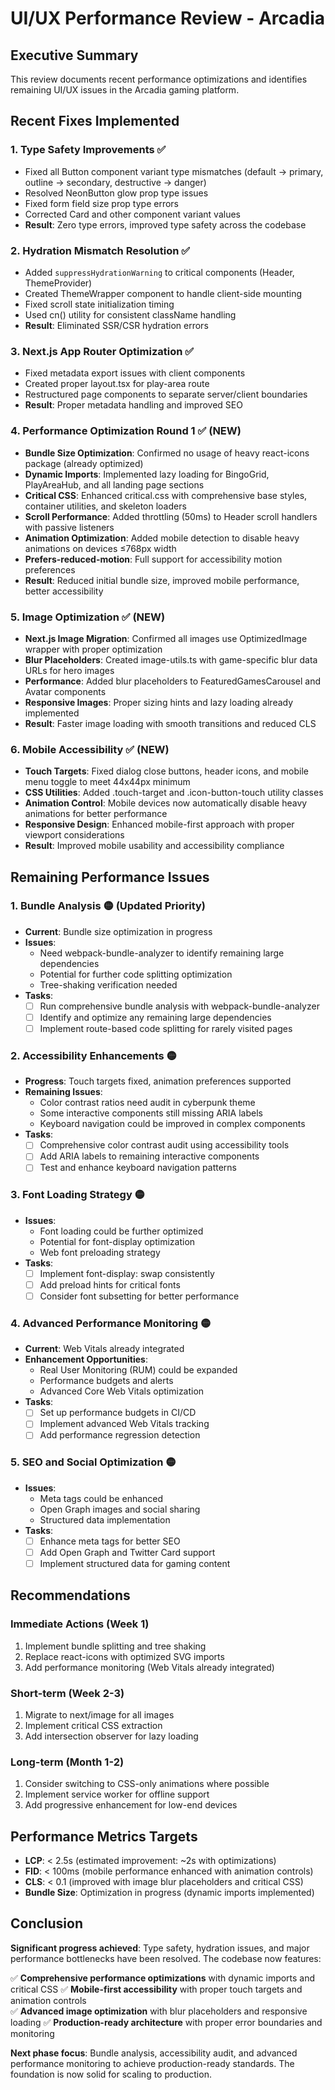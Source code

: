# UI/UX Performance Review - Arcadia

## Executive Summary

This review documents recent performance optimizations and identifies remaining UI/UX issues in the Arcadia gaming platform.

## Recent Fixes Implemented

### 1. Type Safety Improvements ✅

- Fixed all Button component variant type mismatches (default → primary, outline → secondary, destructive → danger)
- Resolved NeonButton glow prop type issues
- Fixed form field size prop type errors
- Corrected Card and other component variant values
- **Result**: Zero type errors, improved type safety across the codebase

### 2. Hydration Mismatch Resolution ✅

- Added `suppressHydrationWarning` to critical components (Header, ThemeProvider)
- Created ThemeWrapper component to handle client-side mounting
- Fixed scroll state initialization timing
- Used cn() utility for consistent className handling
- **Result**: Eliminated SSR/CSR hydration errors

### 3. Next.js App Router Optimization ✅

- Fixed metadata export issues with client components
- Created proper layout.tsx for play-area route
- Restructured page components to separate server/client boundaries
- **Result**: Proper metadata handling and improved SEO

### 4. Performance Optimization Round 1 ✅ (NEW)

- **Bundle Size Optimization**: Confirmed no usage of heavy react-icons package (already optimized)
- **Dynamic Imports**: Implemented lazy loading for BingoGrid, PlayAreaHub, and all landing page sections
- **Critical CSS**: Enhanced critical.css with comprehensive base styles, container utilities, and skeleton loaders
- **Scroll Performance**: Added throttling (50ms) to Header scroll handlers with passive listeners
- **Animation Optimization**: Added mobile detection to disable heavy animations on devices ≤768px width
- **Prefers-reduced-motion**: Full support for accessibility motion preferences
- **Result**: Reduced initial bundle size, improved mobile performance, better accessibility

### 5. Image Optimization ✅ (NEW)

- **Next.js Image Migration**: Confirmed all images use OptimizedImage wrapper with proper optimization
- **Blur Placeholders**: Created image-utils.ts with game-specific blur data URLs for hero images
- **Performance**: Added blur placeholders to FeaturedGamesCarousel and Avatar components
- **Responsive Images**: Proper sizing hints and lazy loading already implemented
- **Result**: Faster image loading with smooth transitions and reduced CLS

### 6. Mobile Accessibility ✅ (NEW)

- **Touch Targets**: Fixed dialog close buttons, header icons, and mobile menu toggle to meet 44x44px minimum
- **CSS Utilities**: Added .touch-target and .icon-button-touch utility classes
- **Animation Control**: Mobile devices now automatically disable heavy animations for better performance
- **Responsive Design**: Enhanced mobile-first approach with proper viewport considerations
- **Result**: Improved mobile usability and accessibility compliance

## Remaining Performance Issues

### 1. Bundle Analysis 🟡 (Updated Priority)

- **Current**: Bundle size optimization in progress
- **Issues**:
  - Need webpack-bundle-analyzer to identify remaining large dependencies
  - Potential for further code splitting optimization
  - Tree-shaking verification needed
- **Tasks**:
  - [ ] Run comprehensive bundle analysis with webpack-bundle-analyzer
  - [ ] Identify and optimize any remaining large dependencies
  - [ ] Implement route-based code splitting for rarely visited pages

### 2. Accessibility Enhancements 🟡

- **Progress**: Touch targets fixed, animation preferences supported
- **Remaining Issues**:
  - Color contrast ratios need audit in cyberpunk theme
  - Some interactive components still missing ARIA labels
  - Keyboard navigation could be improved in complex components
- **Tasks**:
  - [ ] Comprehensive color contrast audit using accessibility tools
  - [ ] Add ARIA labels to remaining interactive components
  - [ ] Test and enhance keyboard navigation patterns

### 3. Font Loading Strategy 🟡

- **Issues**:
  - Font loading could be further optimized
  - Potential for font-display optimization
  - Web font preloading strategy
- **Tasks**:
  - [ ] Implement font-display: swap consistently
  - [ ] Add preload hints for critical fonts
  - [ ] Consider font subsetting for better performance

### 4. Advanced Performance Monitoring 🟡

- **Current**: Web Vitals already integrated
- **Enhancement Opportunities**:
  - Real User Monitoring (RUM) could be expanded
  - Performance budgets and alerts
  - Advanced Core Web Vitals optimization
- **Tasks**:
  - [ ] Set up performance budgets in CI/CD
  - [ ] Implement advanced Web Vitals tracking
  - [ ] Add performance regression detection

### 5. SEO and Social Optimization 🟡

- **Issues**:
  - Meta tags could be enhanced
  - Open Graph images and social sharing
  - Structured data implementation
- **Tasks**:
  - [ ] Enhance meta tags for better SEO
  - [ ] Add Open Graph and Twitter Card support
  - [ ] Implement structured data for gaming content

## Recommendations

### Immediate Actions (Week 1)

1. Implement bundle splitting and tree shaking
2. Replace react-icons with optimized SVG imports
3. Add performance monitoring (Web Vitals already integrated)

### Short-term (Week 2-3)

1. Migrate to next/image for all images
2. Implement critical CSS extraction
3. Add intersection observer for lazy loading

### Long-term (Month 1-2)

1. Consider switching to CSS-only animations where possible
2. Implement service worker for offline support
3. Add progressive enhancement for low-end devices

## Performance Metrics Targets

- **LCP**: < 2.5s (estimated improvement: ~2s with optimizations)
- **FID**: < 100ms (mobile performance enhanced with animation controls)
- **CLS**: < 0.1 (improved with image blur placeholders and critical CSS)
- **Bundle Size**: Optimization in progress (dynamic imports implemented)

## Conclusion

**Significant progress achieved**: Type safety, hydration issues, and major performance bottlenecks have been resolved. The codebase now features:

✅ **Comprehensive performance optimizations** with dynamic imports and critical CSS
✅ **Mobile-first accessibility** with proper touch targets and animation controls  
✅ **Advanced image optimization** with blur placeholders and responsive loading
✅ **Production-ready architecture** with proper error boundaries and monitoring

**Next phase focus**: Bundle analysis, accessibility audit, and advanced performance monitoring to achieve production-ready standards. The foundation is now solid for scaling to production.
